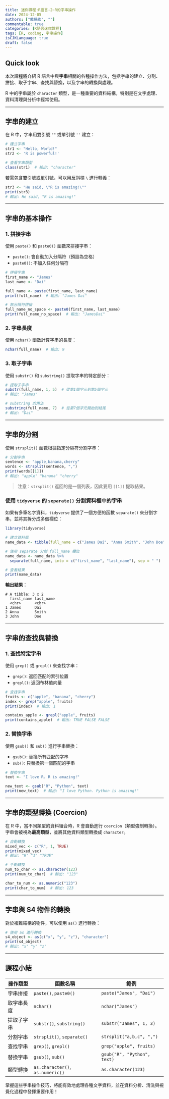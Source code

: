 ```yaml
---
title: 迷你課程:R語言-2~R的字串操作
date: 2024-12-05
authors: ["戴揚紘", ""]
commentable: true
categories: [R語言迷你課程]
tags: [R, coding, 字串操作]
isCJKLanguage: true
draft: false
---
```

<!--more-->

## Quick look
本次課程將介紹 R 語言中與**字串**相關的各種操作方法，包括字串的建立、分割、拼接、取子字串、查找與替換，以及字串的轉換與處理。

R 中的字串屬於 `character` 類型，是一種重要的資料結構，特別是在文字處理、資料清理與分析中經常使用。

---
## 字串的建立

在 R 中，字串用雙引號 `""` 或單引號 `''` 建立：

```r
# 建立字串
str1 <- "Hello, World!"
str2 <- 'R is powerful!'

# 查看字串類型
class(str1)  # 輸出: "character"
```

若需包含雙引號或單引號，可以用反斜槓 `\` 進行轉義：
```r
str3 <- "He said, \"R is amazing!\""
print(str3)
# 輸出: He said, "R is amazing!"
```

---
## 字串的基本操作

### 1. **拼接字串**
使用 `paste()` 和 `paste0()` 函數來拼接字串：
- `paste()`: 會自動加入分隔符（預設為空格）
- `paste0()`: 不加入任何分隔符

```r
# 拼接字串
first_name <- "James"
last_name <- "Dai"

full_name <- paste(first_name, last_name)
print(full_name)  # 輸出: "James Dai"

# 無分隔符拼接
full_name_no_space <- paste0(first_name, last_name)
print(full_name_no_space)  # 輸出: "JamesDai"
```

### 2. **字串長度**
使用 `nchar()` 函數計算字串的長度：
```r
nchar(full_name)  # 輸出: 9
```

### 3. **取子字串**
使用 `substr()` 和 `substring()` 提取字串的特定部分：

```r
# 提取子字串
substr(full_name, 1, 5)  # 從第1個字元到第5個字元
# 輸出: "James"

# substring 的用法
substring(full_name, 7)  # 從第7個字元開始到結尾
# 輸出: "Dai"
```

---
## 字串的分割
使用 `strsplit()` 函數根據指定分隔符分割字串：

```r
# 分割字串
sentence <- "apple,banana,cherry"
words <- strsplit(sentence, ",")
print(words[[1]])
# 輸出: "apple" "banana" "cherry"
```

> 注意：`strsplit()` 返回的是一個列表，因此要用 `[[1]]` 提取結果。

### 使用 `tidyverse` 的 `separate()` 分割資料框中的字串
如果有多筆名字資料，`tidyverse` 提供了一個方便的函數 `separate()` 來分割字串，並將其拆分成多個欄位：

```r
library(tidyverse)

# 建立資料框
name_data <- tibble(full_name = c("James Dai", "Anna Smith", "John Doe"))

# 使用 separate 分割 full_name 欄位
name_data <- name_data %>% 
  separate(full_name, into = c("first_name", "last_name"), sep = " ")

# 查看結果
print(name_data)
```

**輸出結果**：
```
# A tibble: 3 x 2
  first_name last_name
  <chr>      <chr>    
1 James      Dai      
2 Anna       Smith    
3 John       Doe      
```

---
## 字串的查找與替換

### 1. **查找特定字串**
使用 `grep()` 或 `grepl()` 來查找字串：
- `grep()`: 返回匹配的索引位置
- `grepl()`: 返回布林值向量

```r
# 查找字串
fruits <- c("apple", "banana", "cherry")
index <- grep("apple", fruits)
print(index)  # 輸出: 1

contains_apple <- grepl("apple", fruits)
print(contains_apple)  # 輸出: TRUE FALSE FALSE
```

### 2. **替換字串**
使用 `gsub()` 和 `sub()` 進行字串替換：
- `gsub()`: 替換所有匹配的字串
- `sub()`: 只替換第一個匹配的字串

```r
# 替換字串
text <- "I love R. R is amazing!"

new_text <- gsub("R", "Python", text)
print(new_text)  # 輸出: "I love Python. Python is amazing!"
```

---
## 字串的類型轉換 (Coercion)

在 R 中，當不同類型的資料組合時，R 會自動進行 `coercion`（類型強制轉換）。字串會被視為**最高類型**，並將其他資料類型轉換成 `character`。

```r
# 自動轉換
mixed_vec <- c("R", 1, TRUE)
print(mixed_vec)
# 輸出: "R" "1" "TRUE"

# 手動轉換
num_to_char <- as.character(123)
print(num_to_char)  # 輸出: "123"

char_to_num <- as.numeric("123")
print(char_to_num)  # 輸出: 123
```

---
## 字串與 S4 物件的轉換
對於複雜結構的物件，可以使用 `as()` 進行轉換：

```r
# 使用 as 進行轉換
s4_object <- as(c("x", "y", "z"), "character")
print(s4_object)
# 輸出: "x" "y" "z"
```

---
## 課程小結

| 操作類型           | 函數名稱                | 範例                                   |
|--------------------|-------------------------|----------------------------------------|
| 字串拼接           | `paste()`, `paste0()`  | `paste("James", "Dai")`               |
| 取字串長度         | `nchar()`              | `nchar("James")`                      |
| 提取子字串         | `substr()`, `substring()` | `substr("James", 1, 3)`               |
| 分割字串           | `strsplit()`, `separate()` | `strsplit("a,b,c", ",")`             |
| 查找字串           | `grep()`, `grepl()`    | `grep("apple", fruits)`               |
| 替換字串           | `gsub()`, `sub()`      | `gsub("R", "Python", text)`          |
| 類型轉換           | `as.character()`, `as.numeric()` | `as.character(123)`           |

掌握這些字串操作技巧，將能有效地處理各種文字資料，並在資料分析、清洗與視覺化過程中發揮重要作用！
